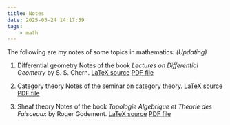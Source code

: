 ```yaml
---
title: Notes
date: 2025-05-24 14:17:59
tags: 
    - math
---
```


The following are my notes of some topics in mathematics: *(Updating)*

1. Differential geometry
Notes of the book *Lectures on Differential Geometry* by S. S. Chern. 
[LaTeX source](/file/differential_geometry.tex) 
[PDF file](/file/differential_geometry.pdf)

2. Category theory
Notes of the seminar on category theory. 
[LaTeX source](/file/category.tex) 
[PDF file](/file/category.pdf)

3. Sheaf theory
Notes of the book *Topologie Algebrique et Theorie des Faisceaux* by Roger Godement. 
[LaTeX source](/file/sheaf.zip) 
[PDF file](/file/sheaf.pdf)
